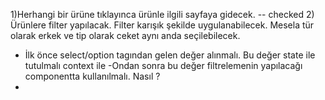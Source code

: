 1)Herhangi bir ürüne tıklayınca ürünle ilgili sayfaya gidecek. -- checked
2) Ürünlere filter yapılacak. Filter karışık şekilde uygulanabilecek. Mesela tür olarak erkek ve tip olarak ceket aynı anda seçilebilecek.
  - İlk önce select/option tagından gelen değer alınmalı. Bu değer state ile tutulmalı context ile
  -Ondan sonra bu değer filtrelemenin yapılacağı componentta kullanılmalı. Nasıl ?
  -